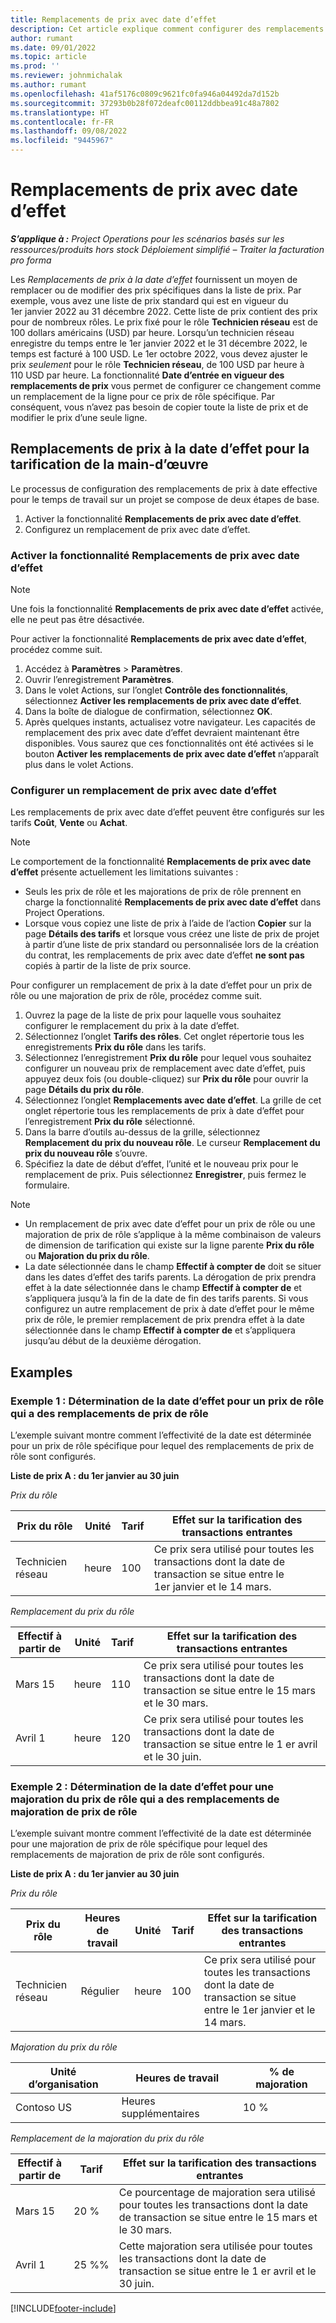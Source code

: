 ```yaml
---
title: Remplacements de prix avec date d’effet
description: Cet article explique comment configurer des remplacements de prix pour des prix spécifiques dans la liste de prix.
author: rumant
ms.date: 09/01/2022
ms.topic: article
ms.prod: ''
ms.reviewer: johnmichalak
ms.author: rumant
ms.openlocfilehash: 41af5176c0809c9621fc0fa946a04492da7d152b
ms.sourcegitcommit: 37293b0b28f072deafc00112ddbbea91c48a7802
ms.translationtype: HT
ms.contentlocale: fr-FR
ms.lasthandoff: 09/08/2022
ms.locfileid: "9445967"
---
```

# <a name="date-effective-price-overrides"></a>Remplacements de prix avec date d’effet 

_**S’applique à :** Project Operations pour les scénarios basés sur les ressources/produits hors stock Déploiement simplifié – Traiter la facturation pro forma_

Les *Remplacements de prix à la date d’effet* fournissent un moyen de remplacer ou de modifier des prix spécifiques dans la liste de prix. Par exemple, vous avez une liste de prix standard qui est en vigueur du 1er janvier 2022 au 31 décembre 2022. Cette liste de prix contient des prix pour de nombreux rôles. Le prix fixé pour le rôle **Technicien réseau** est de 100 dollars américains (USD) par heure. Lorsqu’un technicien réseau enregistre du temps entre le 1er janvier 2022 et le 31 décembre 2022, le temps est facturé à 100 USD. Le 1er octobre 2022, vous devez ajuster le prix *seulement* pour le rôle **Technicien réseau**, de 100 USD par heure à 110 USD par heure. La fonctionnalité **Date d’entrée en vigueur des remplacements de prix** vous permet de configurer ce changement comme un remplacement de la ligne pour ce prix de rôle spécifique. Par conséquent, vous n’avez pas besoin de copier toute la liste de prix et de modifier le prix d’une seule ligne.

## <a name="date-effective-price-overrides-for-labor-pricing"></a>Remplacements de prix à la date d’effet pour la tarification de la main-d’œuvre

Le processus de configuration des remplacements de prix à date effective pour le temps de travail sur un projet se compose de deux étapes de base.

1. Activer la fonctionnalité **Remplacements de prix avec date d’effet**.
1. Configurez un remplacement de prix avec date d’effet.

### <a name="enable-the-date-effective-price-overrides-feature"></a>Activer la fonctionnalité Remplacements de prix avec date d’effet

> [!NOTE]
> Une fois la fonctionnalité **Remplacements de prix avec date d’effet** activée, elle ne peut pas être désactivée.

Pour activer la fonctionnalité **Remplacements de prix avec date d’effet**, procédez comme suit.

1. Accédez à **Paramètres** \> **Paramètres**.
1. Ouvrir l’enregistrement **Paramètres**.
1. Dans le volet Actions, sur l’onglet **Contrôle des fonctionnalités**, sélectionnez **Activer les remplacements de prix avec date d’effet**.
1. Dans la boîte de dialogue de confirmation, sélectionnez **OK**.
1. Après quelques instants, actualisez votre navigateur. Les capacités de remplacement des prix avec date d’effet devraient maintenant être disponibles. Vous saurez que ces fonctionnalités ont été activées si le bouton **Activer les remplacements de prix avec date d’effet** n’apparaît plus dans le volet Actions.

### <a name="set-up-a-date-effective-price-override"></a>Configurer un remplacement de prix avec date d’effet

Les remplacements de prix avec date d’effet peuvent être configurés sur les tarifs **Coût**, **Vente** ou **Achat**.

> [!NOTE]
>Le comportement de la fonctionnalité **Remplacements de prix avec date d’effet** présente actuellement les limitations suivantes :
>
> - Seuls les prix de rôle et les majorations de prix de rôle prennent en charge la fonctionnalité **Remplacements de prix avec date d’effet** dans Project Operations.
> - Lorsque vous copiez une liste de prix à l’aide de l’action **Copier** sur la page **Détails des tarifs** et lorsque vous créez une liste de prix de projet à partir d’une liste de prix standard ou personnalisée lors de la création du contrat, les remplacements de prix avec date d’effet **ne sont pas** copiés à partir de la liste de prix source.

Pour configurer un remplacement de prix à la date d’effet pour un prix de rôle ou une majoration de prix de rôle, procédez comme suit.

1. Ouvrez la page de la liste de prix pour laquelle vous souhaitez configurer le remplacement du prix à la date d’effet.
1. Sélectionnez l’onglet **Tarifs des rôles**. Cet onglet répertorie tous les enregistrements **Prix du rôle** dans les tarifs.
1. Sélectionnez l’enregistrement **Prix du rôle** pour lequel vous souhaitez configurer un nouveau prix de remplacement avec date d’effet, puis appuyez deux fois (ou double-cliquez) sur **Prix du rôle** pour ouvrir la page **Détails du prix du rôle**.
1. Sélectionnez l’onglet **Remplacements avec date d’effet**. La grille de cet onglet répertorie tous les remplacements de prix à date d’effet pour l’enregistrement **Prix du rôle** sélectionné.
1. Dans la barre d’outils au-dessus de la grille, sélectionnez **Remplacement du prix du nouveau rôle**. Le curseur **Remplacement du prix du nouveau rôle** s’ouvre.
1. Spécifiez la date de début d’effet, l’unité et le nouveau prix pour le remplacement de prix. Puis sélectionnez **Enregistrer**, puis fermez le formulaire.

> [!NOTE]
> - Un remplacement de prix avec date d’effet pour un prix de rôle ou une majoration de prix de rôle s’applique à la même combinaison de valeurs de dimension de tarification qui existe sur la ligne parente **Prix du rôle** ou **Majoration du prix du rôle**.
> - La date sélectionnée dans le champ **Effectif à compter de** doit se situer dans les dates d’effet des tarifs parents. La dérogation de prix prendra effet à la date sélectionnée dans le champ **Effectif à compter de** et s’appliquera jusqu’à la fin de la date de fin des tarifs parents. Si vous configurez un autre remplacement de prix à date d’effet pour le même prix de rôle, le premier remplacement de prix prendra effet à la date sélectionnée dans le champ **Effectif à compter de** et s’appliquera jusqu’au début de la deuxième dérogation.

## <a name="examples"></a>Examples

### <a name="example-1-determining-date-effectivity-for-a-role-price-that-has-role-price-overrides"></a>Exemple 1 : Détermination de la date d’effet pour un prix de rôle qui a des remplacements de prix de rôle

L’exemple suivant montre comment l’effectivité de la date est déterminée pour un prix de rôle spécifique pour lequel des remplacements de prix de rôle sont configurés.

**Liste de prix A : du 1er janvier au 30 juin**

*Prix du rôle*

| Prix du rôle | Unité | Tarif | Effet sur la tarification des transactions entrantes |
|---|---|---|---|
| Technicien réseau | heure | 100 | Ce prix sera utilisé pour toutes les transactions dont la date de transaction se situe entre le 1er janvier et le 14 mars. |

*Remplacement du prix du rôle*

| Effectif à partir de | Unité | Tarif | Effet sur la tarification des transactions entrantes |
|---|---|---|---|
| Mars 15 | heure | 110 | Ce prix sera utilisé pour toutes les transactions dont la date de transaction se situe entre le 15 mars et le 30 mars. |
| Avril 1 | heure | 120 | Ce prix sera utilisé pour toutes les transactions dont la date de transaction se situe entre le 1 er avril et le 30 juin. |

### <a name="example-2-determining-date-effectivity-for-a-role-price-markup-that-has-role-price-markup-overrides"></a>Exemple 2 : Détermination de la date d’effet pour une majoration du prix de rôle qui a des remplacements de majoration de prix de rôle

L’exemple suivant montre comment l’effectivité de la date est déterminée pour une majoration de prix de rôle spécifique pour lequel des remplacements de majoration de prix de rôle sont configurés.

**Liste de prix A : du 1er janvier au 30 juin**

*Prix du rôle*

| Prix du rôle | Heures de travail | Unité | Tarif | Effet sur la tarification des transactions entrantes |
|---|---|---|---|---|
| Technicien réseau | Régulier | heure | 100 | Ce prix sera utilisé pour toutes les transactions dont la date de transaction se situe entre le 1er janvier et le 14 mars. |

*Majoration du prix du rôle*

| Unité d’organisation | Heures de travail | % de majoration |
|---|---|---|
| Contoso US | Heures supplémentaires | 10 % |

*Remplacement de la majoration du prix du rôle*

| Effectif à partir de | Tarif | Effet sur la tarification des transactions entrantes |
|---|---|---|
| Mars 15 | 20 % | Ce pourcentage de majoration sera utilisé pour toutes les transactions dont la date de transaction se situe entre le 15 mars et le 30 mars. |
| Avril 1 | 25 %% | Cette majoration sera utilisée pour toutes les transactions dont la date de transaction se situe entre le 1 er avril et le 30 juin. |

[!INCLUDE[footer-include](../includes/footer-banner.md)]
